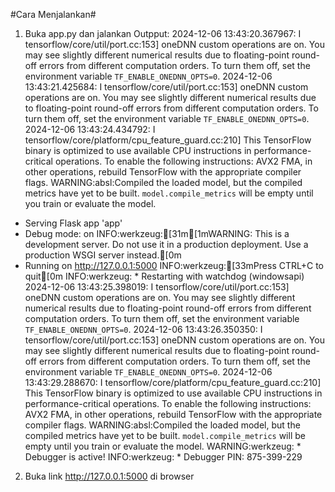 #Cara Menjalankan#

1. Buka app.py dan jalankan 
Outpput:
2024-12-06 13:43:20.367967: I tensorflow/core/util/port.cc:153] oneDNN custom operations are on. You may see slightly different numerical results due to floating-point round-off errors from different computation orders. To turn them off, set the environment variable `TF_ENABLE_ONEDNN_OPTS=0`.
2024-12-06 13:43:21.425684: I tensorflow/core/util/port.cc:153] oneDNN custom operations are on. You may see slightly different numerical results due to floating-point round-off errors from different computation orders. To turn them off, set the environment variable `TF_ENABLE_ONEDNN_OPTS=0`.
2024-12-06 13:43:24.434792: I tensorflow/core/platform/cpu_feature_guard.cc:210] This TensorFlow binary is optimized to use available CPU instructions in performance-critical operations.
To enable the following instructions: AVX2 FMA, in other operations, rebuild TensorFlow with the appropriate compiler flags.
WARNING:absl:Compiled the loaded model, but the compiled metrics have yet to be built. `model.compile_metrics` will be empty until you train or evaluate the model.
 * Serving Flask app 'app'
 * Debug mode: on
INFO:werkzeug:[31m[1mWARNING: This is a development server. Do not use it in a production deployment. Use a production WSGI server instead.[0m
 * Running on http://127.0.0.1:5000
INFO:werkzeug:[33mPress CTRL+C to quit[0m
INFO:werkzeug: * Restarting with watchdog (windowsapi)
2024-12-06 13:43:25.398019: I tensorflow/core/util/port.cc:153] oneDNN custom operations are on. You may see slightly different numerical results due to floating-point round-off errors from different computation orders. To turn them off, set the environment variable `TF_ENABLE_ONEDNN_OPTS=0`.
2024-12-06 13:43:26.350350: I tensorflow/core/util/port.cc:153] oneDNN custom operations are on. You may see slightly different numerical results due to floating-point round-off errors from different computation orders. To turn them off, set the environment variable `TF_ENABLE_ONEDNN_OPTS=0`.
2024-12-06 13:43:29.288670: I tensorflow/core/platform/cpu_feature_guard.cc:210] This TensorFlow binary is optimized to use available CPU instructions in performance-critical operations.
To enable the following instructions: AVX2 FMA, in other operations, rebuild TensorFlow with the appropriate compiler flags.
WARNING:absl:Compiled the loaded model, but the compiled metrics have yet to be built. `model.compile_metrics` will be empty until you train or evaluate the model.
WARNING:werkzeug: * Debugger is active!
INFO:werkzeug: * Debugger PIN: 875-399-229

2. Buka link http://127.0.0.1:5000 di browser